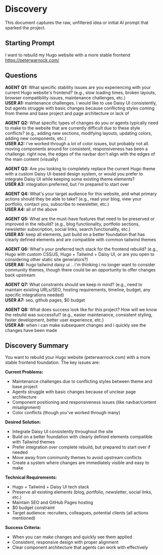# Discovery
This document captures the raw, unfiltered idea or initial AI prompt that sparked the project.

## Starting Prompt
I want to rebuild my Hugo website with a more stable frontend https://peterwarnock.com/

## Questions

**AGENT Q1:** What specific stability issues are you experiencing with your current Hugo website's frontend? (e.g., slow loading times, broken layouts, browser compatibility issues, maintenance challenges, etc.)  
**USER A1:** maintenance challenges. I would like to use Daisy UI consistently, but agents struggle with basic changes because conflicting styles coming from theme and base project and page architecture or lack of

**AGENT Q2:** What specific types of changes do you or agents typically need to make to the website that are currently difficult due to these style conflicts? (e.g., adding new sections, modifying layouts, updating colors, adding new components, etc.)  
**USER A2:** i've worked through a lot of color issues, but probably not all. moving components around for consistent, responsiveness has been a challenge. right now, the edges of the navbar don't align with the edges of the main content (visually)

**AGENT Q3:** Are you looking to completely replace the current Hugo theme with a custom Daisy UI-based design system, or would you prefer to integrate Daisy UI while keeping some existing theme elements?  
**USER A3:** integration preferred, but i'm prepared to start over

**AGENT Q4:** What's your target audience for this website, and what primary actions should they be able to take? (e.g., read your blog, view your portfolio, contact you, subscribe to newsletter, etc.)  
**USER A4:** all of the above

**AGENT Q5:** What are the must-have features that need to be preserved or improved in the rebuild? (e.g., blog functionality, portfolio sections, newsletter subscription, social links, search functionality, etc.)  
**USER A5:** keep all elements, just build on a better foundation that has clearly defined elements and are compatible with common tailwind themes

**AGENT Q6:** What's your preferred tech stack for the frontend rebuild? (e.g., Hugo with custom CSS/JS, Hugo + Tailwind + Daisy UI, or are you open to considering other static site generators?)  
**USER A6:** hugo tailwind daisy ui .. i'm thinking i no longer want to consider community themes, though there could be an opportunity to offer changes back upstream

**AGENT Q7:** What constraints should we keep in mind? (e.g., need to maintain existing URLs/SEO, hosting requirements, timeline, budget, any specific integrations needed)  
**USER A7:** seo, github pages, $0 budget

**AGENT Q8:** What does success look like for this project? How will we know the rebuild was successful? (e.g., easier maintenance, consistent styling, faster development, better user experience, etc.)  
**USER A8:** when i can make subsequent changes and i quickly see the changes have been made

## Discovery Summary
You want to rebuild your Hugo website (peterwarnock.com) with a more stable frontend foundation. The key issues are:

**Current Problems:**
- Maintenance challenges due to conflicting styles between theme and base project
- Agents struggle with basic changes because of unclear page architecture
- Component positioning and responsiveness issues (like navbar/content misalignment)
- Color conflicts (though you've worked through many)

**Desired Solution:**
- Integrate Daisy UI consistently throughout the site
- Build on a better foundation with clearly defined elements compatible with Tailwind themes
- Prefer integration over complete rebuild, but prepared to start over if needed
- Move away from community themes to avoid upstream conflicts
- Create a system where changes are immediately visible and easy to make

**Technical Requirements:**
- Hugo + Tailwind + Daisy UI tech stack
- Preserve all existing elements (blog, portfolio, newsletter, social links, etc.)
- Maintain SEO and GitHub Pages hosting
- $0 budget constraint
- Target audience: recruiters, colleagues, potential clients (all actions mentioned)

**Success Criteria:**
- When you can make changes and quickly see them applied
- Consistent, responsive design with proper alignment
- Clear component architecture that agents can work with effectively

